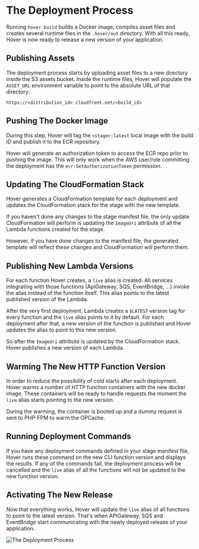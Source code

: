 # The Deployment Process

Running `hover build` builds a Docker image, compiles asset files and creates several runtime files in the `.hover/out` directory. With all this ready, Hover is now ready to release a new version of your application.

## Publishing Assets

The deployment process starts by uploading asset files to a new directory inside the S3 assets bucket. Inside the runtime files, Hover will populate the `ASSET_URL` environment variable to point to the absolute URL of that directory:

```
https://<distribution_id>.cloudfront.net/<build_id>
```

## Pushing The Docker Image

During this step, Hover will tag the `<stage>:latest` local image with the build ID and publish it to the ECR repository.

Hover will generate an authorization token to access the ECR repo prior to pushing the image. This will only work when the AWS user/role committing the deployment has the `ecr:GetAuthorizationToken` permission.

## Updating The CloudFormation Stack

Hover generates a CloudFormation template for each deployment and updates the CloudFormation stack for the stage with the new template.

If you haven't done any changes to the stage manifest file, the only update CloudFormation will perform is updating the `ImageUri` attribute of all the Lambda functions created for the stage.

However, if you have done changes to the manifest file, the generated template will reflect these changes and CloudFormation will perform them.


## Publishing New Lambda Versions

For each function Hover creates, a `live` alias is created. All services integrating with those functions (ApiGateway, SQS, EventBridge, ...) invoke the alias instead of the function itself. This alias points to the latest published version of the Lambda.

After the very first deployment, Lambda creates a `$LATEST` version tag for every function and the `live` alias points to it by default. For each deployment after that, a new version of the function is published and Hover updates the alias to point to this new version.

So after the `ImageUri` attribute is updated by the CloudFormation stack. Hover publishes a new version of each Lambda.

## Warming The New HTTP Function Version

In order to reduce the possibility of cold starts after each deployment. Hover warms a number of HTTP function containers with the new docker image. These containers will be ready to handle requests the moment the `live` alias starts pointing to the new version.

During the warming, the container is booted up and a dummy request is sent to PHP-FPM to warm the OPCache.

## Running Deployment Commands

If you have any deployment commands defined in your stage manifest file, Hover runs these command on the new CLI function version and displays the results. If any of the commands fail, the deployment process will be cancelled and the `live` alias of all the functions will not be updated to the new function version.

## Activating The New Release

Now that everything works, Hover will update the `live` alias of all functions to point to the latest version. That's when APIGateway, SQS and EventBridge start communicating with the newly deployed release of your application.

![The Deployment Process](images/deployment.png)
